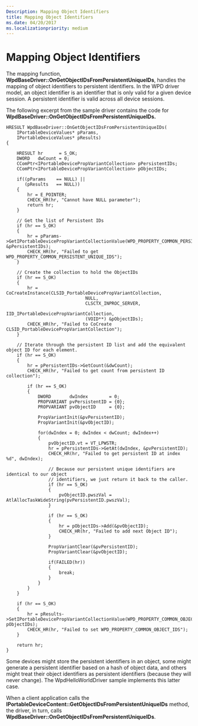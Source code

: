 ```yaml
---
Description: Mapping Object Identifiers
title: Mapping Object Identifiers
ms.date: 04/20/2017
ms.localizationpriority: medium
---
```


# Mapping Object Identifiers


The mapping function, **WpdBaseDriver::OnGetObjectIDsFromPersistentUniqueIDs**, handles the mapping of object identifiers to persistent identifiers. In the WPD driver model, an object identifier is an identifier that is only valid for a given device session. A persistent identifier is valid across all device sessions.

The following excerpt from the sample driver contains the code for **WpdBaseDriver::OnGetObjectIDsFromPersistentUniqueIDs.**

```ManagedCPlusPlus
HRESULT WpdBaseDriver::OnGetObjectIDsFromPersistentUniqueIDs(
    IPortableDeviceValues* pParams,
    IPortableDeviceValues* pResults)
{

    HRESULT hr      = S_OK;
    DWORD   dwCount = 0;
    CComPtr<IPortableDevicePropVariantCollection> pPersistentIDs;
    CComPtr<IPortableDevicePropVariantCollection> pObjectIDs;

    if((pParams    == NULL) ||
       (pResults   == NULL))
    {
        hr = E_POINTER;
        CHECK_HR(hr, "Cannot have NULL parameter");
        return hr;
    }

    // Get the list of Persistent IDs
    if (hr == S_OK)
    {
        hr = pParams->GetIPortableDevicePropVariantCollectionValue(WPD_PROPERTY_COMMON_PERSISTENT_UNIQUE_IDS, &pPersistentIDs);
        CHECK_HR(hr, "Failed to get WPD_PROPERTY_COMMON_PERSISTENT_UNIQUE_IDS");
    }

    // Create the collection to hold the ObjectIDs
    if (hr == S_OK)
    {
        hr = CoCreateInstance(CLSID_PortableDevicePropVariantCollection,
                              NULL,
                              CLSCTX_INPROC_SERVER,
                              IID_IPortableDevicePropVariantCollection,
                              (VOID**) &pObjectIDs);
        CHECK_HR(hr, "Failed to CoCreate CLSID_PortableDevicePropVariantCollection");
    }

    // Iterate through the persistent ID list and add the equivalent object ID for each element.
    if (hr == S_OK)
    {
        hr = pPersistentIDs->GetCount(&dwCount);
        CHECK_HR(hr, "Failed to get count from persistent ID collection");

        if (hr == S_OK)
        {
            DWORD       dwIndex        = 0;
            PROPVARIANT pvPersistentID = {0};
            PROPVARIANT pvObjectID     = {0};

            PropVariantInit(&pvPersistentID);
            PropVariantInit(&pvObjectID);

            for(dwIndex = 0; dwIndex < dwCount; dwIndex++)
            {
                pvObjectID.vt = VT_LPWSTR;
                hr = pPersistentIDs->GetAt(dwIndex, &pvPersistentID);
                CHECK_HR(hr, "Failed to get persistent ID at index %d", dwIndex);

                // Because our persistent unique identifiers are identical to our object
                // identifiers, we just return it back to the caller.
                if (hr == S_OK)
                {
                    pvObjectID.pwszVal = AtlAllocTaskWideString(pvPersistentID.pwszVal);
                }

                if (hr == S_OK)
                {
                    hr = pObjectIDs->Add(&pvObjectID);
                    CHECK_HR(hr, "Failed to add next Object ID");
                }

                PropVariantClear(&pvPersistentID);
                PropVariantClear(&pvObjectID);

                if(FAILED(hr))
                {
                    break;
                }
            }
        }
    }

    if (hr == S_OK)
    {
        hr = pResults->SetIPortableDevicePropVariantCollectionValue(WPD_PROPERTY_COMMON_OBJECT_IDS, pObjectIDs);
        CHECK_HR(hr, "Failed to set WPD_PROPERTY_COMMON_OBJECT_IDS");
    }

    return hr;
}
```

Some devices might store the persistent identifiers in an object, some might generate a persistent identifier based on a hash of object data, and others might treat their object identifiers as persistent identifiers (because they will never change). The WpdHelloWorldDriver sample implements this latter case.

When a client application calls the **IPortableDeviceContent::GetObjectIDsFromPersistentUniqueIDs** method, the driver, in turn, calls **WpdBaseDriver::OnGetObjectIDsFromPersistentUniqueIDs**.

 

 




